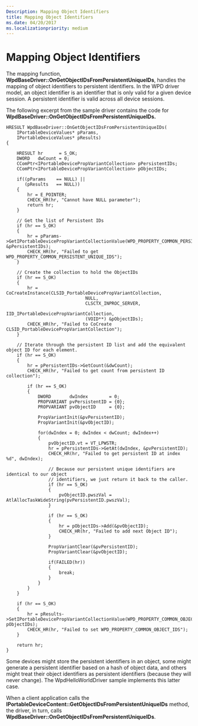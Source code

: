 ```yaml
---
Description: Mapping Object Identifiers
title: Mapping Object Identifiers
ms.date: 04/20/2017
ms.localizationpriority: medium
---
```


# Mapping Object Identifiers


The mapping function, **WpdBaseDriver::OnGetObjectIDsFromPersistentUniqueIDs**, handles the mapping of object identifiers to persistent identifiers. In the WPD driver model, an object identifier is an identifier that is only valid for a given device session. A persistent identifier is valid across all device sessions.

The following excerpt from the sample driver contains the code for **WpdBaseDriver::OnGetObjectIDsFromPersistentUniqueIDs.**

```ManagedCPlusPlus
HRESULT WpdBaseDriver::OnGetObjectIDsFromPersistentUniqueIDs(
    IPortableDeviceValues* pParams,
    IPortableDeviceValues* pResults)
{

    HRESULT hr      = S_OK;
    DWORD   dwCount = 0;
    CComPtr<IPortableDevicePropVariantCollection> pPersistentIDs;
    CComPtr<IPortableDevicePropVariantCollection> pObjectIDs;

    if((pParams    == NULL) ||
       (pResults   == NULL))
    {
        hr = E_POINTER;
        CHECK_HR(hr, "Cannot have NULL parameter");
        return hr;
    }

    // Get the list of Persistent IDs
    if (hr == S_OK)
    {
        hr = pParams->GetIPortableDevicePropVariantCollectionValue(WPD_PROPERTY_COMMON_PERSISTENT_UNIQUE_IDS, &pPersistentIDs);
        CHECK_HR(hr, "Failed to get WPD_PROPERTY_COMMON_PERSISTENT_UNIQUE_IDS");
    }

    // Create the collection to hold the ObjectIDs
    if (hr == S_OK)
    {
        hr = CoCreateInstance(CLSID_PortableDevicePropVariantCollection,
                              NULL,
                              CLSCTX_INPROC_SERVER,
                              IID_IPortableDevicePropVariantCollection,
                              (VOID**) &pObjectIDs);
        CHECK_HR(hr, "Failed to CoCreate CLSID_PortableDevicePropVariantCollection");
    }

    // Iterate through the persistent ID list and add the equivalent object ID for each element.
    if (hr == S_OK)
    {
        hr = pPersistentIDs->GetCount(&dwCount);
        CHECK_HR(hr, "Failed to get count from persistent ID collection");

        if (hr == S_OK)
        {
            DWORD       dwIndex        = 0;
            PROPVARIANT pvPersistentID = {0};
            PROPVARIANT pvObjectID     = {0};

            PropVariantInit(&pvPersistentID);
            PropVariantInit(&pvObjectID);

            for(dwIndex = 0; dwIndex < dwCount; dwIndex++)
            {
                pvObjectID.vt = VT_LPWSTR;
                hr = pPersistentIDs->GetAt(dwIndex, &pvPersistentID);
                CHECK_HR(hr, "Failed to get persistent ID at index %d", dwIndex);

                // Because our persistent unique identifiers are identical to our object
                // identifiers, we just return it back to the caller.
                if (hr == S_OK)
                {
                    pvObjectID.pwszVal = AtlAllocTaskWideString(pvPersistentID.pwszVal);
                }

                if (hr == S_OK)
                {
                    hr = pObjectIDs->Add(&pvObjectID);
                    CHECK_HR(hr, "Failed to add next Object ID");
                }

                PropVariantClear(&pvPersistentID);
                PropVariantClear(&pvObjectID);

                if(FAILED(hr))
                {
                    break;
                }
            }
        }
    }

    if (hr == S_OK)
    {
        hr = pResults->SetIPortableDevicePropVariantCollectionValue(WPD_PROPERTY_COMMON_OBJECT_IDS, pObjectIDs);
        CHECK_HR(hr, "Failed to set WPD_PROPERTY_COMMON_OBJECT_IDS");
    }

    return hr;
}
```

Some devices might store the persistent identifiers in an object, some might generate a persistent identifier based on a hash of object data, and others might treat their object identifiers as persistent identifiers (because they will never change). The WpdHelloWorldDriver sample implements this latter case.

When a client application calls the **IPortableDeviceContent::GetObjectIDsFromPersistentUniqueIDs** method, the driver, in turn, calls **WpdBaseDriver::OnGetObjectIDsFromPersistentUniqueIDs**.

 

 




